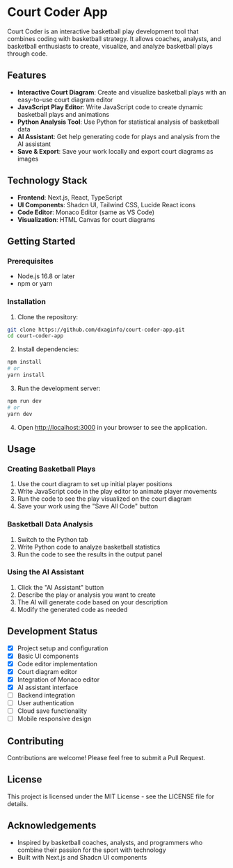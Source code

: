 # Court Coder App

Court Coder is an interactive basketball play development tool that combines coding with basketball strategy. It allows coaches, analysts, and basketball enthusiasts to create, visualize, and analyze basketball plays through code.

## Features

- **Interactive Court Diagram**: Create and visualize basketball plays with an easy-to-use court diagram editor
- **JavaScript Play Editor**: Write JavaScript code to create dynamic basketball plays and animations
- **Python Analysis Tool**: Use Python for statistical analysis of basketball data
- **AI Assistant**: Get help generating code for plays and analysis from the AI assistant
- **Save & Export**: Save your work locally and export court diagrams as images

## Technology Stack

- **Frontend**: Next.js, React, TypeScript
- **UI Components**: Shadcn UI, Tailwind CSS, Lucide React icons
- **Code Editor**: Monaco Editor (same as VS Code)
- **Visualization**: HTML Canvas for court diagrams

## Getting Started

### Prerequisites

- Node.js 16.8 or later
- npm or yarn

### Installation

1. Clone the repository:
```bash
git clone https://github.com/dxaginfo/court-coder-app.git
cd court-coder-app
```

2. Install dependencies:
```bash
npm install
# or
yarn install
```

3. Run the development server:
```bash
npm run dev
# or
yarn dev
```

4. Open [http://localhost:3000](http://localhost:3000) in your browser to see the application.

## Usage

### Creating Basketball Plays

1. Use the court diagram to set up initial player positions
2. Write JavaScript code in the play editor to animate player movements
3. Run the code to see the play visualized on the court diagram
4. Save your work using the "Save All Code" button

### Basketball Data Analysis

1. Switch to the Python tab
2. Write Python code to analyze basketball statistics
3. Run the code to see the results in the output panel

### Using the AI Assistant

1. Click the "AI Assistant" button
2. Describe the play or analysis you want to create
3. The AI will generate code based on your description
4. Modify the generated code as needed

## Development Status

- [x] Project setup and configuration
- [x] Basic UI components
- [x] Code editor implementation
- [x] Court diagram editor
- [x] Integration of Monaco editor
- [x] AI assistant interface
- [ ] Backend integration
- [ ] User authentication
- [ ] Cloud save functionality
- [ ] Mobile responsive design

## Contributing

Contributions are welcome! Please feel free to submit a Pull Request.

## License

This project is licensed under the MIT License - see the LICENSE file for details.

## Acknowledgements

- Inspired by basketball coaches, analysts, and programmers who combine their passion for the sport with technology
- Built with Next.js and Shadcn UI components